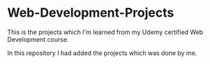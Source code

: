 # Web-Development-Projects

This is the projects which I'm learned from my Udemy certified Web Development course.

In this repository I had added the projects which was done by me.
